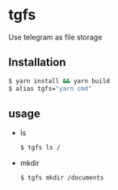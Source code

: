 # tgfs

Use telegram as file storage

## Installation

```bash
$ yarn install && yarn build
$ alias tgfs="yarn cmd"
```

## usage

- ls
  
  ```bash
  $ tgfs ls /
  ```

- mkdir
  
  ```
  $ tgfs mkdir /documents
  ```
